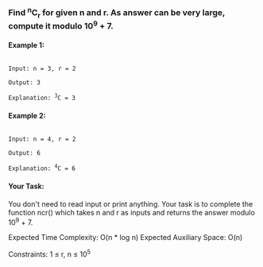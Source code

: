 ### Find <sup>n</sup>C<sub>r</sub> for given n and r. As answer can be very large, compute it modulo 10<sup>9</sup> + 7.

#### Example 1:

<code>
Input: n = 3, r = 2<br/>
Output: 3<br/>
Explanation: <sup>3</sup>C<sub></sub> = 3
</code>

#### Example 2:

<code>
Input: n = 4, r = 2<br/>
Output: 6<br/>
Explanation: <sup>4</sup>C<sub></sub> = 6
</code>

#### Your Task:  
You don't need to read input or print anything. Your task is to complete the function ncr() which takes n and r as inputs and returns the answer modulo 10<sup>9</sup> + 7.

Expected Time Complexity: O(n * log n)
Expected Auxiliary Space: O(n)

Constraints:
1 ≤ r, n ≤ 10<sup>5</sup>